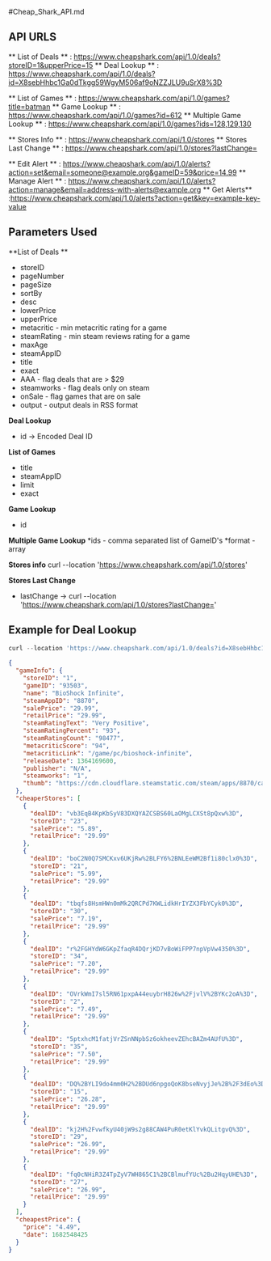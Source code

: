 #Cheap_Shark_API.md

## API URLS

** List of Deals ** : https://www.cheapshark.com/api/1.0/deals?storeID=1&upperPrice=15
** Deal Lookup ** : https://www.cheapshark.com/api/1.0/deals?id=X8sebHhbc1Ga0dTkgg59WgyM506af9oNZZJLU9uSrX8%3D


** List of Games ** : https://www.cheapshark.com/api/1.0/games?title=batman
** Game Lookup ** : https://www.cheapshark.com/api/1.0/games?id=612
** Multiple Game Lookup ** : https://www.cheapshark.com/api/1.0/games?ids=128,129,130

** Stores Info ** : https://www.cheapshark.com/api/1.0/stores
** Stores Last Change ** : https://www.cheapshark.com/api/1.0/stores?lastChange=


** Edit Alert ** : https://www.cheapshark.com/api/1.0/alerts?action=set&email=someone@example.org&gameID=59&price=14.99
** Manage Alert ** : https://www.cheapshark.com/api/1.0/alerts?action=manage&email=address-with-alerts@example.org
** Get Alerts** :https://www.cheapshark.com/api/1.0/alerts?action=get&key=example-key-value


## Parameters Used
**List of Deals **
* storeID 
* pageNumber
* pageSize
* sortBy
* desc
* lowerPrice
* upperPrice
* metacritic - min metacritic rating for a game
* steamRating - min steam reviews rating for a game
* maxAge
* steamAppID
* title
* exact 
* AAA - flag deals that are > $29
* steamworks - flag deals only on steam
* onSale - flag games that are on sale
* output - output deals in RSS format

**Deal Lookup**
* id -> Encoded Deal ID


**List of Games**
* title
* steamAppID
* limit
* exact

**Game Lookup**
* id

**Multiple Game Lookup**
*ids - comma separated list of GameID's
*format - array

**Stores info**
curl --location 'https://www.cheapshark.com/api/1.0/stores'

**Stores Last Change**
* lastChange -> curl --location 'https://www.cheapshark.com/api/1.0/stores?lastChange='


## Example for Deal Lookup

```python
curl --location 'https://www.cheapshark.com/api/1.0/deals?id=X8sebHhbc1Ga0dTkgg59WgyM506af9oNZZJLU9uSrX8%253D'
```

```json
{
  "gameInfo": {
    "storeID": "1",
    "gameID": "93503",
    "name": "BioShock Infinite",
    "steamAppID": "8870",
    "salePrice": "29.99",
    "retailPrice": "29.99",
    "steamRatingText": "Very Positive",
    "steamRatingPercent": "93",
    "steamRatingCount": "98477",
    "metacriticScore": "94",
    "metacriticLink": "/game/pc/bioshock-infinite",
    "releaseDate": 1364169600,
    "publisher": "N/A",
    "steamworks": "1",
    "thumb": "https://cdn.cloudflare.steamstatic.com/steam/apps/8870/capsule_sm_120.jpg?t=1602794480"
  },
  "cheaperStores": [
    {
      "dealID": "vb3EqB4KpKbSyV83DXQYAZCSBS60LaOMgLCXSt8pQxw%3D",
      "storeID": "23",
      "salePrice": "5.89",
      "retailPrice": "29.99"
    },
    {
      "dealID": "boC2N0Q7SMCKxv6UKjRw%2BLFY6%2BNLEeWM2Bf1i80clx0%3D",
      "storeID": "21",
      "salePrice": "5.99",
      "retailPrice": "29.99"
    },
    {
      "dealID": "tbqfs8HsmHWn0mMk2QRCPd7KWLidkHrIYZX3FbYCyk0%3D",
      "storeID": "30",
      "salePrice": "7.19",
      "retailPrice": "29.99"
    },
    {
      "dealID": "r%2FGHYdW6GKpZfaqR4DQrjKD7vBoWiFPP7npVpVw4350%3D",
      "storeID": "34",
      "salePrice": "7.20",
      "retailPrice": "29.99"
    },
    {
      "dealID": "OVrkWmI7sl5RN61pxpA44euybrH826w%2FjvlV%2BYKc2oA%3D",
      "storeID": "2",
      "salePrice": "7.49",
      "retailPrice": "29.99"
    },
    {
      "dealID": "5ptxhcM1fatjVrZSnNNpbSz6okheevZEhcBAZm4AUfU%3D",
      "storeID": "35",
      "salePrice": "7.50",
      "retailPrice": "29.99"
    },
    {
      "dealID": "DQ%2BYLI9do4mm0H2%2BDUd6npgoQoK8bseNvyjJe%2B%2F3dEo%3D",
      "storeID": "15",
      "salePrice": "26.28",
      "retailPrice": "29.99"
    },
    {
      "dealID": "kj2H%2FvwfkyU40jW9s2g88CAW4PuR0etKlYvkQLitgvQ%3D",
      "storeID": "29",
      "salePrice": "26.99",
      "retailPrice": "29.99"
    },
    {
      "dealID": "fq0cNHiR3Z4TpZyV7WH865C1%2BCBlmufYUc%2Bu2HqyUHE%3D",
      "storeID": "27",
      "salePrice": "26.99",
      "retailPrice": "29.99"
    }
  ],
  "cheapestPrice": {
    "price": "4.49",
    "date": 1682548425
  }
}
```

